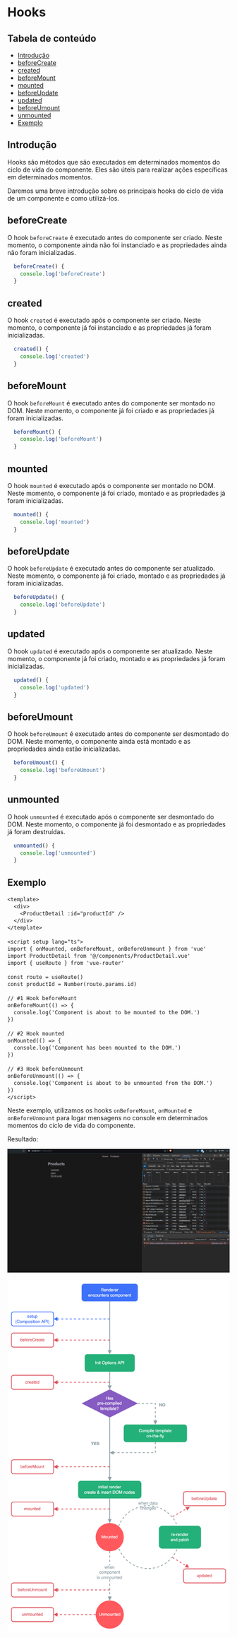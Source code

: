 # Hooks

## Tabela de conteúdo

- [Introdução](#introdução)
- [beforeCreate](#beforecreate)
- [created](#created)
- [beforeMount](#beforemount)
- [mounted](#mounted)
- [beforeUpdate](#beforeupdate)
- [updated](#updated)
- [beforeUmount](#beforeunmount)
- [unmounted](#unmounted)
- [Exemplo](#exemplo)

## Introdução

Hooks são métodos que são executados em determinados momentos do ciclo de vida do componente. Eles são úteis para realizar ações específicas em determinados momentos.

Daremos uma breve introdução sobre os principais hooks do ciclo de vida de um componente e como utilizá-los.

## beforeCreate

O hook `beforeCreate` é executado antes do componente ser criado. Neste momento, o componente ainda não foi instanciado e as propriedades ainda não foram inicializadas.

```javascript
  beforeCreate() {
    console.log('beforeCreate')
  }
```

## created

O hook `created` é executado após o componente ser criado. Neste momento, o componente já foi instanciado e as propriedades já foram inicializadas.

```javascript
  created() {
    console.log('created')
  }
```

## beforeMount

O hook `beforeMount` é executado antes do componente ser montado no DOM. Neste momento, o componente já foi criado e as propriedades já foram inicializadas.

```javascript
  beforeMount() {
    console.log('beforeMount')
  }
```

## mounted

O hook `mounted` é executado após o componente ser montado no DOM. Neste momento, o componente já foi criado, montado e as propriedades já foram inicializadas.

```javascript
  mounted() {
    console.log('mounted')
  }
```

## beforeUpdate

O hook `beforeUpdate` é executado antes do componente ser atualizado. Neste momento, o componente já foi criado, montado e as propriedades já foram inicializadas.

```javascript
  beforeUpdate() {
    console.log('beforeUpdate')
  }
```

## updated

O hook `updated` é executado após o componente ser atualizado. Neste momento, o componente já foi criado, montado e as propriedades já foram inicializadas.

```javascript
  updated() {
    console.log('updated')
  }
```

## beforeUmount

O hook `beforeUmount` é executado antes do componente ser desmontado do DOM. Neste momento, o componente ainda está montado e as propriedades ainda estão inicializadas.

```javascript
  beforeUmount() {
    console.log('beforeUmount')
  }
```

## unmounted

O hook `unmounted` é executado após o componente ser desmontado do DOM. Neste momento, o componente já foi desmontado e as propriedades já foram destruídas.

```javascript
  unmounted() {
    console.log('unmounted')
  }
```

## Exemplo

```vue
<template>
  <div>
    <ProductDetail :id="productId" />
  </div>
</template>

<script setup lang="ts">
import { onMounted, onBeforeMount, onBeforeUnmount } from 'vue'
import ProductDetail from '@/components/ProductDetail.vue'
import { useRoute } from 'vue-router'

const route = useRoute()
const productId = Number(route.params.id)

// #1 Hook beforeMount
onBeforeMount(() => {
  console.log('Component is about to be mounted to the DOM.')
})

// #2 Hook mounted
onMounted(() => {
  console.log('Component has been mounted to the DOM.')
})

// #3 Hook beforeUnmount
onBeforeUnmount(() => {
  console.log('Component is about to be unmounted from the DOM.')
})
</script>
```

Neste exemplo, utilizamos os hooks `onBeforeMount`, `onMounted` e `onBeforeUnmount` para logar mensagens no console em determinados momentos do ciclo de vida do componente.

Resultado:

![hooks](./public/hooks-example.gif)

![diagrama](./public/hooks-diagram.png)
